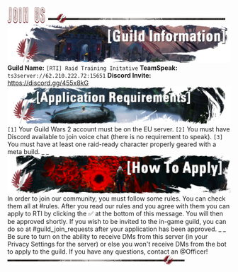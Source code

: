 ![header-join_us](../../graphics/headers/header-join_us.png)
![separator-big](../../graphics/separators/separator-big.png)
![guildinformation](../../graphics/paintbrush-banners/guildinformation.png)
**Guild Name:** `[RTI] Raid Training Initative`
**TeamSpeak:** `ts3server://62.210.222.72:15651`
**Discord Invite:** https://discord.gg/455x8kG
![requirements](../../graphics/paintbrush-banners/requirements.png)
`[1]` Your Guild Wars 2 account must be on the EU server.
`[2]` You must have Discord available to join voice chat (there is no requirement to speak).
`[3]` You must have at least one raid-ready character properly geared with a meta build.
_ _
![howtoapply](../../graphics/paintbrush-banners/howtoapply.png)
In order to join our community, you must follow some rules. You can check them all at #rules.
After you read our rules and you agree with them you can apply to RTI by clicking the :white_check_mark: at the bottom of this message. You will then be approved shortly.
If you wish to be invited to the in-game guild, you can do so at #guild_join_requests after your application has been approved.
_ _
Be sure to turn on the ability to receive DMs from this server (in your Privacy Settings for the server) or else you won't receive DMs from the bot to apply to the guild. If you have any questions, contact an @Officer!
![separator-big_2](../../graphics/separators/separator-big_2.png)
